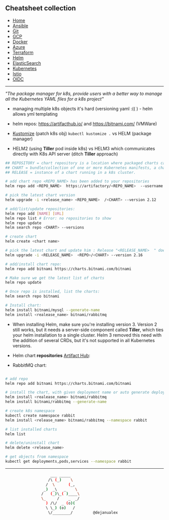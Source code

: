 ## Cheatsheet collection

* [Home](index.md)
* [Ansible](ansible.md)
* [Git](git.md)
* [GCP](gcp.md)
* [Docker](docker.md)
* [Azure](azure.md)
* [Terraform](terraform.md)
* <ins>[Helm](helm.md)<ins>
* [ElasticSearch](elastic.md)
* [Kubernetes](k8s.md)
* [Istio](istio.md)
* [OIDC](openID.md)

---

<em>"The package manager for k8s, provide users with a better way to manage all the Kubernetes YAML files for a k8s project"</em>

* managing multiple k8s objects it's hard (versioning yaml :(( ) - helm allows yml templating
*  helm repos: https://artifacthub.io/ and https://bitnami.com/ (VMWare)

* [Kustomize](https://kustomize.io/) (patch k8s obj) `kubectl kustomize .`  vs HELM (package manager)
* HELM2 (using **Tiller** pod inside k8s) vs HELM3 which communicates directly with K8s API server (ditch **Tiller** approach)

```bash
## REPOSITORY = chart repository is a location where packaged charts can be stored and share
## CHART = bundle/collection of one or more Kubernetes manifests, a chart is a Helm pacakge.
## RELEASE = instance of a chart running in a k8s cluster.

# add chart repo <REPO_NAME> has been added to your repositories
helm repo add <REPO_NAME>  https://artifactory/<REPO_NAME>  --username USER --password PASSWORD

# pick the latest chart version
helm upgrade -i <release_name> <REPO_NAME>  /<CHART> --version 2.12

# add/list/update repositories: 
helm repo add [NAME] [URL]
helm repo list # Error: no repositories to show
helm repo update
helm search repo <CHART> --versions

# create chart
helm create <chart name>

# pick the latest chart and update him : Release "<RELEASE_NAME>  " does not exist. Installing it now.
helm upgrade -i <RELEASE_NAME>  <REPO>/<CHART> --version 2.16

# add/install chart repo:
helm repo add bitnami https://charts.bitnami.com/bitnami

# Make sure we get the latest list of charts
helm repo update 

# Once repo is installed, list the charts:
helm search repo bitnami

# Install chart:
helm install bitnami/mysql --generate-name
helm install <realease_name> bitnami/rabbitmq
```

* When installing Helm, make sure you're installing version 3. Version 2 still works, but it needs a server-side component called **Tiller**, which ties your helm installation to a single cluster. Helm 3 removed this need with the addition of several CRDs, but it's not supported in all Kubernetes versions.

* Helm chart **repositories** [Artifact Hub](https://artifacthub.io/packages/search?kind=0):

* RabbitMQ chart:

```bash

# add repo
helm repo add bitnami https://charts.bitnami.com/bitnami

# install the chart, with given deployment name or auto generate deployment name
helm install <realease_name> bitnami/rabbitmq
helm install bitnami/rabbitmq --generate-name

# create k8s namespace
kubectl create namespace rabbit
helm install <release_name> bitnami/rabbitmq --namespace rabbit

# list installed charts
helm list

# delete/uninstall chart
helm delete <release_name>

# get objects from namespace
kubectl get deployments,pods,services --namespace rabbit
```
---

```bash
                    ___ _____
                   /\ (_)    \
                  /  \      (_,
                 _)  _\   _    \
                /   (_)\_( )____\
                \_     /    _  _/
                  ) /\/  _ (o)(
                  \ \_) (o)   /
                   \/________/         @dejanualex
```